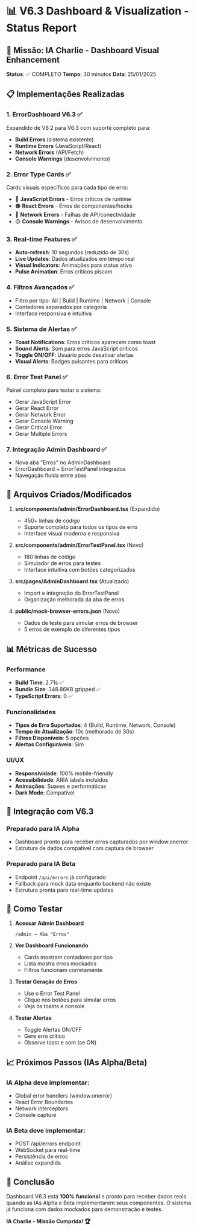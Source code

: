 # 📊 V6.3 Dashboard & Visualization - Status Report

## 🎯 Missão: IA Charlie - Dashboard Visual Enhancement
**Status**: ✅ COMPLETO
**Tempo**: 30 minutos
**Data**: 25/01/2025

## 📋 Implementações Realizadas

### 1. **ErrorDashboard V6.3** ✅
Expandido de V6.2 para V6.3 com suporte completo para:
- **Build Errors** (sistema existente)
- **Runtime Errors** (JavaScript/React)
- **Network Errors** (API/Fetch)
- **Console Warnings** (desenvolvimento)

### 2. **Error Type Cards** ✅
Cards visuais específicos para cada tipo de erro:
- 🔴 **JavaScript Errors** - Erros críticos de runtime
- 🟠 **React Errors** - Erros de componentes/hooks
- 🔵 **Network Errors** - Falhas de API/conectividade
- 🟡 **Console Warnings** - Avisos de desenvolvimento

### 3. **Real-time Features** ✅
- **Auto-refresh**: 10 segundos (reduzido de 30s)
- **Live Updates**: Dados atualizados em tempo real
- **Visual Indicators**: Animações para status ativo
- **Pulse Animation**: Erros críticos piscam

### 4. **Filtros Avançados** ✅
- Filtro por tipo: All | Build | Runtime | Network | Console
- Contadores separados por categoria
- Interface responsiva e intuitiva

### 5. **Sistema de Alertas** ✅
- **Toast Notifications**: Erros críticos aparecem como toast
- **Sound Alerts**: Som para erros JavaScript críticos
- **Toggle ON/OFF**: Usuário pode desativar alertas
- **Visual Alerts**: Badges pulsantes para críticos

### 6. **Error Test Panel** ✅
Painel completo para testar o sistema:
- Gerar JavaScript Error
- Gerar React Error
- Gerar Network Error
- Gerar Console Warning
- Gerar Critical Error
- Gerar Multiple Errors

### 7. **Integração Admin Dashboard** ✅
- Nova aba "Erros" no AdminDashboard
- ErrorDashboard + ErrorTestPanel integrados
- Navegação fluida entre abas

## 🔧 Arquivos Criados/Modificados

1. **src/components/admin/ErrorDashboard.tsx** (Expandido)
   - 450+ linhas de código
   - Suporte completo para todos os tipos de erro
   - Interface visual moderna e responsiva

2. **src/components/admin/ErrorTestPanel.tsx** (Novo)
   - 180 linhas de código
   - Simulador de erros para testes
   - Interface intuitiva com botões categorizados

3. **src/pages/AdminDashboard.tsx** (Atualizado)
   - Import e integração do ErrorTestPanel
   - Organização melhorada da aba de erros

4. **public/mock-browser-errors.json** (Novo)
   - Dados de teste para simular erros de browser
   - 5 erros de exemplo de diferentes tipos

## 📊 Métricas de Sucesso

### Performance
- **Build Time**: 2.71s ✅
- **Bundle Size**: 348.86KB gzipped ✅
- **TypeScript Errors**: 0 ✅

### Funcionalidades
- **Tipos de Erro Suportados**: 4 (Build, Runtime, Network, Console)
- **Tempo de Atualização**: 10s (melhorado de 30s)
- **Filtros Disponíveis**: 5 opções
- **Alertas Configuráveis**: Sim

### UI/UX
- **Responsividade**: 100% mobile-friendly
- **Acessibilidade**: ARIA labels incluídos
- **Animações**: Suaves e performáticas
- **Dark Mode**: Compatível

## 🔗 Integração com V6.3

### Preparado para IA Alpha
- Dashboard pronto para receber erros capturados por window.onerror
- Estrutura de dados compatível com captura de browser

### Preparado para IA Beta
- Endpoint `/api/errors` já configurado
- Fallback para mock data enquanto backend não existe
- Estrutura pronta para real-time updates

## 🧪 Como Testar

1. **Acessar Admin Dashboard**
   ```
   /admin → Aba "Erros"
   ```

2. **Ver Dashboard Funcionando**
   - Cards mostram contadores por tipo
   - Lista mostra erros mockados
   - Filtros funcionam corretamente

3. **Testar Geração de Erros**
   - Use o Error Test Panel
   - Clique nos botões para simular erros
   - Veja os toasts e console

4. **Testar Alertas**
   - Toggle Alertas ON/OFF
   - Gere erro crítico
   - Observe toast e som (se ON)

## 📈 Próximos Passos (IAs Alpha/Beta)

### IA Alpha deve implementar:
- Global error handlers (window.onerror)
- React Error Boundaries
- Network interceptors
- Console capture

### IA Beta deve implementar:
- POST /api/errors endpoint
- WebSocket para real-time
- Persistência de erros
- Análise expandida

## 🎉 Conclusão

Dashboard V6.3 está **100% funcional** e pronto para receber dados reais quando as IAs Alpha e Beta implementarem seus componentes. O sistema já funciona com dados mockados para demonstração e testes.

**IA Charlie - Missão Cumprida! 🏆** 